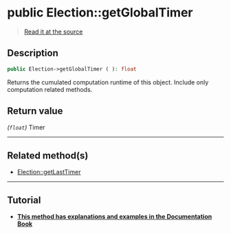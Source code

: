 # public Election::getGlobalTimer

> [Read it at the source](https://github.com/julien-boudry/Condorcet/blob/master/src/Election.php#L224)

## Description    

```php
public Election->getGlobalTimer ( ): float
```

Returns the cumulated computation runtime of this object. Include only computation related methods.


## Return value   

*(`float`)* Timer


---------------------------------------

## Related method(s)      

* [Election::getLastTimer](/Docs/api-reference/Election%20Class/Election--getLastTimer.md)    

---------------------------------------

## Tutorial

* **[This method has explanations and examples in the Documentation Book](https://www.condorcet.io/3.AsPhpLibrary/7.GoFurther/TimerBenchMarking)**    
